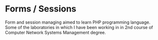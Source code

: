 # Forms / Sessions
Form and session managing aimed to learn PHP programming language.
Some of the laboratories in which I have been working in in 2nd course of Computer Network Systems Management degree.
